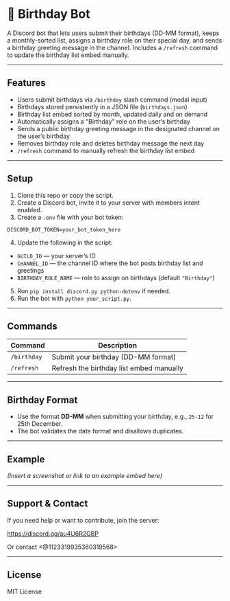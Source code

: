# 🎂 Birthday Bot

A Discord bot that lets users submit their birthdays (DD-MM format), keeps a monthly-sorted list, assigns a birthday role on their special day, and sends a birthday greeting message in the channel. Includes a `/refresh` command to update the birthday list embed manually.

---

## Features

- Users submit birthdays via `/birthday` slash command (modal input)
- Birthdays stored persistently in a JSON file (`birthdays.json`)
- Birthday list embed sorted by month, updated daily and on demand
- Automatically assigns a "Birthday" role on the user’s birthday
- Sends a public birthday greeting message in the designated channel on the user’s birthday
- Removes birthday role and deletes birthday message the next day
- `/refresh` command to manually refresh the birthday list embed

---

## Setup

1. Clone this repo or copy the script.
2. Create a Discord bot, invite it to your server with members intent enabled.
3. Create a `.env` file with your bot token:
```
DISCORD_BOT_TOKEN=your_bot_token_here
```
4. Update the following in the script:
- `GUILD_ID` — your server’s ID
- `CHANNEL_ID` — the channel ID where the bot posts birthday list and greetings
- `BIRTHDAY_ROLE_NAME` — role to assign on birthdays (default `"Birthday"`)
5. Run `pip install discord.py python-dotenv` if needed.
6. Run the bot with `python your_script.py`.

---

## Commands

| Command    | Description                         |
|------------|-----------------------------------|
| `/birthday` | Submit your birthday (DD-MM format) |
| `/refresh`  | Refresh the birthday list embed manually |

---

## Birthday Format

- Use the format **DD-MM** when submitting your birthday, e.g., `25-12` for 25th December.
- The bot validates the date format and disallows duplicates.

---

## Example

*(Insert a screenshot or link to an example embed here)*

---

## Support & Contact

If you need help or want to contribute, join the server:

https://discord.gg/au4U6R2GBP

Or contact <@1123319935360319568>

---

## License

MIT License
